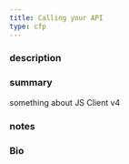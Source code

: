 ```yaml
---
title: Calling your API
type: cfp
---
```


### description

### summary

something about JS Client v4

### notes

### Bio

